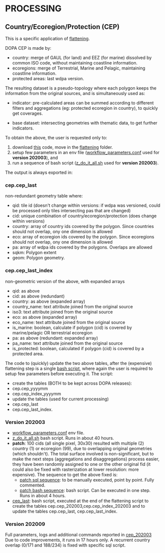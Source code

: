 # PROCESSING

## Country/Ecoregion/Protection (CEP)

This is a specific application of [flattening](../../flattening/).

DOPA CEP is made by:

+  country: merge of GAUL (for land) and EEZ (for marine) dissolved by common ISO code, without maintaining coastline information.
+  ecoregions: merge of Terrestrial, Marine and Pelagic, maintaining coastline information.
+  protected areas: last wdpa version.

The resulting dataset is a pseudo-topology where each polygon keeps the information from the original sources, and is simultaneously used as:

+  indicator: pre-calculated areas can be summed according to different filters and aggregations (eg: protected ecoregion in country), to quickly get coverages.

+  base dataset: intersecting geometries with thematic data, to get further indicators.

To obtain the above, the user is requested only to:

1.  download [this](https://github.com/andreamandrici/dopa_workflow) code, move in the [flattening](../../flattening/) folder.
2.  setup few parameters in an env file ([workflow_parameters.conf](.cep_202003/202003_workflow_parameters.conf) used for **version 202003**), and
3.  run a sequence of bash script ([z_do_it_all.sh](.cep_202003/202003_z_do_it_all.sh) used for **version 202003**).

The output is always exported in:

### cep.cep_last
non-redundant geometry table where:
+  qid: tile id (doesn't change within versions: if wdpa was versioned, could be processed only tiles intersecting pas that are changed)
+  cid: unique combination of country/ecoregion/protection (does change within versions)
+  country: array of country ids covered by the polygon. Since countries should not overlap, ony one dimension is allowed 
+  eco: array of ecoregion ids covered by the polygon. Since ecoregions should not overlap, ony one dimension is allowed
+  pa: array of wdpa ids covered by the polygons. Overlaps are allowed
+  sqkm: Polygon extent
+  geom: Polygon geometry. 

### cep.cep_last_index
non-geometric version of the above, with expanded arrays
+  qid: as above
+  cid: as above (redundant)
+  country: as above (expanded array)
+  country_name: text attribute joined from the original source
+  iso3: text attribute joined from the original source
+  eco: as above (expanded array)
+  eco_name: text attribute joined from the original source
+  is_marine: boolean, calculate if polygon (cid) is covered by marine/pelagic OR terrestrial ecoregion 
+  pa: as above (redundant: expanded array)
+  pa_name: text attribute joined from the original source
+  is_protected: boolean, calculated if polygon (cid) is covered by a protected area.

The code to (quickly) update the two above tables, after the (expensive) flattening step is a single [bash script](./cep.sh), where again the user is required to setup few parameters before executing it.
The script:
+  create the tables (BOTH to be kept across DOPA releases):
  +  cep.cep_yyyymm 
  +  cep.cep_index_yyyymm
+  update the tables (used for current processing)  
  +  cep.cep_last
  +  cep.cep_last_index.

### Version 202003

+  [workflow_parameters.conf](.cep_202003/202003_workflow_parameters.conf) env file.
+  [z_do_it_all.sh](.cep_202003/202003_z_do_it_all.sh) bash script. Runs in about 40 hours.
+  **patch**: 100 cids (all single pixel, 30x30) resulted with multiple (2) country (1) or ecoregion (99), due to overlapping original geometries (which shouldn't). The total surface involved is non-significant, but to make the next steps (aggregations and disaggregations) process easier, they have been randomly assigned to one or the other original fid (it could also be fixed with rasterization at lower resolution: more expensive). The sequence to get the above fixed is:
    +  [patch sql sequence](.cep_202003/202003_fix_cep_overlaps.sql): to be manually executed, point by point. Fully commented.
    +  [patch bash sequence](.cep_202003/202003_fix_cep_overlaps.sh): bash script. Can be executed in one step. Runs in about 4 hours.
+  [cep_last](.cep_202003/cep.sh): bash script, executed at the end of the flattening script to create the tables cep.cep_202003,cep.cep_index_202003 and to update the tables cep.cep_last, cep.cep_last_index.

### Version 202009

Full parameters, logs and additional commands reported in [cep_202003](.cep_202003/)
Due to code improvements, it runs in 17 hours only.
A recurrent country overlap (0/171 and 188/234) is fixed with specific sql script.
